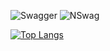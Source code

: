 ![Swagger]([https://path_to_swagger_logo.png](https://path_to_swagger_logo.png))
![NSwag]([https://path_to_nswag_logo.png](https://path_to_nswag_logo.png))

[![Top Langs](https://github-readme-stats.vercel.app/api/top-langs/?username=yourusername&layout=compact)](https://github.com/svetlanasieber/github-readme-stats)

